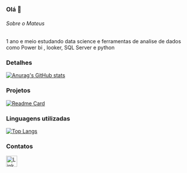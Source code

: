 ### Olá 👋

###### Sobre o Mateus
1 ano e meio  estudando data science e ferramentas de analise de dados como Power bi , looker, SQL Server e python


### Detalhes

[![Anurag's GitHub stats](https://github-readme-stats.vercel.app/api?username=mateus4411&show_icons=true&theme=dark)](https://github.com/mateus4411/github-readme-stats)

### Projetos

[![Readme Card](https://github-readme-stats.vercel.app/api/pin/?username=mateus4411&repo=Projetos.github.io&theme=dark)](https://github.com/mateus4411/github-readme-stats)


### Linguagens utilizadas

[![Top Langs](https://github-readme-stats.vercel.app/api/top-langs/?username=mateus4411&layout=compact)](https://github.com/mateus4411/github-readme-stats)

### Contatos

[<img src='https://img.shields.io/badge/LinkedIn-0077B5?style=for-the-badge&logo=linkedin&logoColor=white' alt='Linkedin' height='30'>](https://www.linkedin.com/in/mateus4411/)
